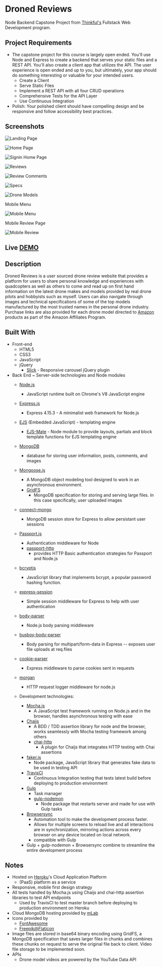 # Droned Reviews
Node Backend Capstone Project from [Thinkful's](https://www.thinkful.com/) Fullstack Web Development program. 

## Project Requirements
* The capstone project for this course is largely open ended. You'll use Node and Express to create a backend that serves your static files and a REST API. You'll also create a client app that utilizes the API. The user experience is open ended and up to you, but ultimately, your app should do something interesting or valuable for your intended users. 
  * Create a Client 
  * Serve Static Files
  * Implement a REST API with all four CRUD operations
  * Comprehensive Tests for the API Layer
  * Use Continuous Integration
* Polish: Your polished client should have compelling design and be responsive and follow accessibility best practices.

## Screenshots
![Landing Page](./working-screenshots/landing.png?raw=true "Landing Page")

![Home Page](./working-screenshots/home-page.png?raw=true "Home Page")

![Signin Home Page](./working-screenshots/mission-loggedin-page.png?raw=true "Signin Home Page")

![Reviews](./working-screenshots/reviews-page-top.png?raw=true "Reviews")

![Review Comments](./working-screenshots/post-comments-page.png?raw=true "Review Comments")

![Specs](./working-screenshots/post-specs-page.png?raw=true "Specs")

![Drone Models](./working-screenshots/drone-model-page.png?raw=true "Drone Models")

Mobile Menu

![Mobile Menu](./working-screenshots/mobile-menu.png?raw=true "Mobile Menu") 

Mobile Review Page

![Mobile Review](./working-screenshots/mobile-review.png?raw=true "Mobile Review")

## Live [DEMO](http://www.droned.reviews/)

## Description
Droned Reviews is a user sourced drone review website that provides a platform for users to share personal knowledge and experiences with quadcopters as well as others to come and read up on first hand information on the latest drone makes and models provided by real drone pilots and hobbyists such as myself. Users can also navigate through images and technical specifications of some of the top models manufactured by the most trusted names in the personal drone industry. Purchase links are also provided for each drone model directed to [Amazon](https://www.amazon.com/) products as part of the Amazon Affiliates Program.

## Built With
* Front-end
  * HTML5 
  * CSS3
  * JavaScript
  * jQuery
     * [Slick](http://kenwheeler.github.io/slick/) - Responsive carousel jQuery plugin
* Back End ~ Server-side technologies and Node modules
    * [Node.js](https://nodejs.org/en/)
        * JavaScript runtime built on Chrome's V8 JavaScript engine
    * [Express.js](https://expressjs.com/)
        * Express 4.15.3 - A minimalist web framework for Node.js
    * [EJS](https://www.npmjs.com/package/ejs) (Embedded JavaScript) - templating engine
        * [EJS-Mate](https://www.npmjs.com/package/ejs-mate) - Node module to provide layouts, partials and block template functions for EJS templating engine
    * [MongoDB](https://www.mongodb.com/?_ga=2.47578087.1554352097.1503448576-1150300201.1500135506)
        * database for storing user information, posts, comments, and images
    * [Mongoose.js](http://mongoosejs.com/)
        * A MongoDB object modeling tool designed to work in an asynchronous environment.   
        * [GridFS](https://docs.mongodb.com/manual/core/gridfs/)
            * MongoDB specification for storing and serving large files. In this case specifically, user uploaded images
    * [connect-mongo](https://www.npmjs.com/package/connect-mongo)
        * MongoDB session store for Express to allow persistant user sessions
    * [Passport.js](http://passportjs.org/docs)
        * Authentication middleware for Node
        * [passport-http](https://github.com/jaredhanson/passport-http)
            * provides HTTP Basic authentication strategies for Passport and Node.js
    * [bcryptjs](https://www.npmjs.com/package/bcryptjs)
        * JavaScript library that implements bcrypt, a popular password hashing function. 
    * [express-session](https://github.com/expressjs/session)
        * Simple session middleware for Express to help with user authentication
    * [body-parser](https://github.com/expressjs/body-parser)
        * Node.js body parsing middleware 
    * [busboy-body-parser](https://www.npmjs.com/package/busboy-body-parser)
        * Body parsing for multipart/form-data in Express -- exposes user file uploads at req.files
    * [cookie-parser](https://github.com/expressjs/cookie-parser)
        * Express middleware to parse cookies sent in requests
    * [morgan](https://github.com/expressjs/morgan)
        * HTTP request logger middleware for node.js

    * Development technologies:
        * [Mocha.js](https://mochajs.org/)
            * A JavaScript test framework running on Node.js and in the browser, handles asynchronous testing with ease
        * [Chaijs](http://chaijs.com/)
            * A BDD / TDD assertion library for node and the browser, works seamlessly with Mocha testing framework among others
            * [chai-http](http://chaijs.com/plugins/chai-http/) 
                * A plugin for Chaijs that integrates HTTP testing with Chai assertions
        * [faker.js](https://github.com/marak/Faker.js/)
            * Node package, JavaScript library that generates fake data to be used in testing API
        * [TravisCI](https://travis-ci.org/)
            * Continuous Integration testing that tests latest build before deploying to production environment
        * [Gulp](https://gulpjs.com/)
            * Task manager
            * [gulp-nodemon](https://www.npmjs.com/package/gulp-nodemon) 
                * Node package that restarts server and made for use with Gulp tasks
        * [Browsersync](https://www.browsersync.io/)
            * Automation tool to make the development process faster. 
            * Allows for multiple screens to reload live and all interactions are in synchronization, mirroring actions across every browser on any device located on local network.
            * compatible with Gulp
        * Gulp + gulp-nodemon + Browsersync combine to streamline the entire development process

## Notes
* Hosted on [Heroku](https://heroku.com/)'s Cloud Application Platform 
    * (PaaS) platform as a service
* Responsive, mobile first design strategy 
* All tests handled by Mocha.js using Chaijs and chai-http assertion libraries to test API endpoints
    * Used by TravisCI to test master branch before deploying to production environment on Heroku
* Cloud MongoDB hosting provided by [mLab](https://mlab.com/)
* Icons provided by 
    * [FontAwesome](http://fontawesome.io/)
    * [Freepik@Flaticon](https://www.flaticon.com/authors/freepik)
* Image files are stored in base64 binary encoding using GridFS, a MongoDB specification that saves larger files in chunks and combines these chunks on request to serve the original file back to client. Video file storage to be implemented soon.
* APIs
  * Drone model videos are powered by the YouTube Data API